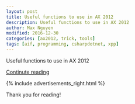 ```yaml
---
layout: post
title: Useful functions to use in AX 2012
description: Useful functions to use in AX 2012
author: Max Nguyen
modified: 2016-12-30
categories: [ax2012, trick, tools]
tags: [aif, programming, csharpdotnet, xpp]
---
```

Useful functions to use in AX 2012

<div markdown="0"><a href="https://dynamics365.github.io/ax2012/trick/tools/Useful-functions-to-use-in-AX-2012/" class="btn btn-info">Continute reading</a></div>

{% include advertisements_right.html %}

<!--more-->

<script src="https://gist.github.com/Dynamics365/3820c3ff2a128658e111.js"></script>

Thank you for reading!
